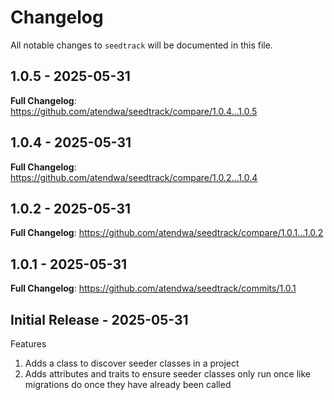 # Changelog

All notable changes to `seedtrack` will be documented in this file.

## 1.0.5 - 2025-05-31

**Full Changelog**: https://github.com/atendwa/seedtrack/compare/1.0.4...1.0.5

## 1.0.4 - 2025-05-31

**Full Changelog**: https://github.com/atendwa/seedtrack/compare/1.0.2...1.0.4

## 1.0.2 - 2025-05-31

**Full Changelog**: https://github.com/atendwa/seedtrack/compare/1.0.1...1.0.2

## 1.0.1 - 2025-05-31

**Full Changelog**: https://github.com/atendwa/seedtrack/commits/1.0.1

## Initial Release - 2025-05-31

Features

1. Adds a class to discover seeder classes in a project
2. Adds attributes and traits to ensure seeder classes only run once like migrations do once they have already been called
